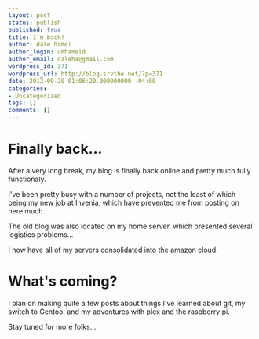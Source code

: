```yaml
---
layout: post
status: publish
published: true
title: I'm back!
author: dale.hamel
author_login: umhameld
author_email: daleha@gmail.com
wordpress_id: 371
wordpress_url: http://blog.srvthe.net/?p=371
date: 2012-09-20 01:06:20.000000000 -04:00
categories:
- Uncategorized
tags: []
comments: []
---
```

<h1>Finally back...</h1>
<p>After a very long break, my blog is finally back online and pretty much fully functionaly.</p>
<p>I've been pretty busy with a number of projects, not the least of which being my new job at Invenia, which have prevented me from posting on here much.</p>
<p>The old blog was also located on my home server, which presented several logistics problems...</p>
<p>I now have all of my servers consolidated into the amazon cloud.</p>
<h1>What's coming?</h1>
<p>I plan on making quite a few posts about things I've learned about git, my switch to Gentoo, and my adventures with plex and the raspberry pi.</p>
<p>Stay tuned for more folks...</p>
